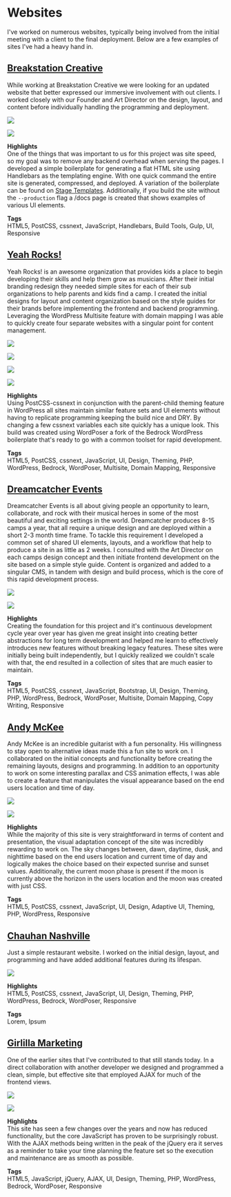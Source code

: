 # Websites

I've worked on numerous websites, typically being involved from the initial meeting with a client to the final deployment.  Below are a few examples of sites I've had a heavy hand in.

## [Breakstation Creative](https://www.brkstn.com)

While working at Breakstation Creative we were looking for an updated website that better expressed our immersive involvement with out clients.  I worked closely with our Founder and Art Director on the design, layout, and content before individually handling the programming and deployment.

<div class="image-grid responsive">
    <p><img src="/assets/images/projects/brkstn.jpg"/></p>
    <p><img src="/assets/images/projects/brkstn-mobile.jpg"/></p>
</div>

__Highlights__  
One of the things that was important to us for this project was site speed, so my goal was to remove any backend overhead when serving the pages.  I developed a simple boilerplate for generating a flat HTML site using Handlebars as the templating engine.  With one quick command the entire site is generated, compressed, and deployed.  A variation of the boilerplate can be found on [Stage Templates](https://github.com/stage-templates/html-handlebars).  Additionally, if you build the site without the ``--production`` flag a /docs page is created that shows examples of various UI elements.

__Tags__  
HTML5, PostCSS, cssnext, JavaScript, Handlebars, Build Tools, Gulp, UI, Responsive

## [Yeah Rocks!](https://yeah-rocks.org)

Yeah Rocks! is an awesome organization that provides kids a place to begin developing their skills and help them grow as musicians.  After their initial branding redesign they needed simple sites for each of their sub organizations to help parents and kids find a camp.  I created the initial designs for layout and content organization based on the style guides for their brands before implementing the frontend and backend programming.  Leveraging the WordPress Multisite feature with domain mapping I was able to quickly create four separate websites with a singular point for content management.

<div class="image-grid half">
    <p><img src="/assets/images/projects/yeah.jpg"/></p>
    <p><img src="/assets/images/projects/yeah-2.jpg"/></p>
    <p><img src="/assets/images/projects/yeah-3.jpg"/></p>
    <p><img src="/assets/images/projects/yeah-4.jpg"/></p>
</div>

__Highlights__  
Using PostCSS-cssnext in conjunction with the parent-child theming feature in WordPress all sites maintain similar feature sets and UI elements without having to replicate programming keeping the build nice and DRY.  By changing a few cssnext variables each site quickly has a unique look.  This build was created using WordPoser a fork of the Bedrock WordPress boilerplate that's ready to go with a common toolset for rapid development.

__Tags__  
HTML5, PostCSS, cssnext, JavaScript, UI, Design, Theming, PHP, WordPress, Bedrock, WordPoser, Multisite, Domain Mapping, Responsive

## [Dreamcatcher Events](http://dreamcatcher-events.com)

Dreamcatcher Events is all about giving people an opportunity to learn, collaborate, and rock with their musical heroes in some of the most beautiful and exciting settings in the world.  Dreamcatcher produces 8-15 camps a year, that all require a unique design and are deployed within a short 2-3 month time frame. To tackle this requirement I developed a common set of shared UI elements, layouts, and a workflow that help to produce a site in as little as 2 weeks.  I consulted with the Art Director on each camps design concept and then initiate frontend development on the site based on a simple style guide.  Content is organized and added to a singular CMS, in tandem with design and build process, which is the core of this rapid development process.

<div class="image-grid responsive">
    <p><img src="/assets/images/projects/dce.jpg"/></p>
    <p><img src="/assets/images/projects/dce-mobile.jpg"/></p>
</div>

__Highlights__  
Creating the foundation for this project and it's continuous development cycle year over year has given me great insight into creating better abstractions for long term development and helped me learn to effectively introduces new features without breaking legacy features.  These sites were initially being built independently, but I quickly realized we couldn't scale with that, the end resulted in a collection of sites that are much easier to maintain.

__Tags__  
HTML5, PostCSS, cssnext, JavaScript, Bootstrap, UI, Design, Theming, PHP, WordPress, Bedrock, WordPoser, Multisite, Domain Mapping, Copy Writing, Responsive

## [Andy McKee](http://www.andymckee.com/)

Andy McKee is an incredible guitarist with a fun personality.  His willingness to stay open to alternative ideas made this a fun site to work on.  I collaborated on the initial concepts and functionality before creating the remaining layouts, designs and programming.  In addition to an opportunity to work on some interesting parallax and CSS animation effects, I was able to create a feature that manipulates the visual appearance based on the end users location and time of day.

<div class="image-grid responsive">
    <p><img src="/assets/images/projects/andy.jpg"/></p>
    <p><img src="/assets/images/projects/andy-mobile.jpg"/></p>
</div>

__Highlights__  
While the majority of this site is very straightforward in terms of content and presentation, the visual adaptation concept of the site was incredibly rewarding to work on.  The sky changes between, dawn, daytime, dusk, and nighttime based on the end users location and current time of day and logically makes the choice based on their expected sunrise and sunset values.  Additionally, the current moon phase is present if the moon is currently above the horizon in the users location and the moon was created with just CSS.

__Tags__  
HTML5, PostCSS, cssnext, JavaScript, UI, Design, Adaptive UI, Theming, PHP, WordPress, Responsive

## [Chauhan Nashville](https://chauhannashville.com)

Just a simple restaurant website.  I worked on the initial design, layout, and programming and have added additional features during its lifespan.

<div class="image-grid">
    <p><img src="/assets/images/projects/chuahan.jpg"/></p>
</div>

__Highlights__  
HTML5, PostCSS, cssnext, JavaScript, UI, Design, Theming, PHP, WordPress, Bedrock, WordPoser, Responsive

__Tags__  
Lorem, Ipsum

## [Girlilla Marketing](https://girlillamarketing.com)

One of the earlier sites that I've contributed to that still stands today.  In a direct collaboration with another developer we designed and programmed a clean, simple, but effective site that employed AJAX for much of the frontend views.

<div class="image-grid responsive">
    <p><img src="/assets/images/projects/girlilla.jpg"/></p>
    <p><img src="/assets/images/projects/girlilla-mobile.jpg"/></p>
</div>

__Highlights__  
This site has seen a few changes over the years and now has reduced functionality, but the core JavaScript has proven to be surprisingly robust.  With the AJAX methods being written in the peak of the jQuery era it serves as a reminder to take your time planning the feature set so the execution and maintenance are as smooth as possible.

__Tags__  
HTML5, JavaScript, jQuery, AJAX, UI, Design, Theming, PHP, WordPress, Bedrock, WordPoser, Responsive
